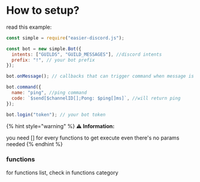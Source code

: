 # How to setup?

read this example:

```javascript
const simple = require("easier-discord.js");

const bot = new simple.Bot({
  intents: ["GUILDS", "GUILD_MESSAGES"], //discord intents
  prefix: "!", // your bot prefix
});

bot.onMessage(); // callbacks that can trigger command when message is send

bot.command({
  name: "ping", //ping command
  code: `$send[$channelID[];Pong: $ping[]ms]`, //will return ping
});

bot.login("token"); // your bot token
```

{% hint style="warning" %}
**⚠️ Information:**

you need \[] for every functions to get execute even there's no params needed
{% endhint %}

### functions

for functions list, check in functions category
